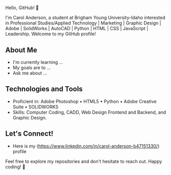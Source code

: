 # <Your Name Here>

Hello, GitHub! 👋

I'm Carol Anderson, a student at Brigham Young University-Idaho interested in Professional Studies/Applied Technology | Marketing | Graphic Design | Adobe | SolidWorks | AutoCAD | Python | HTML | CSS | JavaScript | Leadership. Welcome to my GitHub profile!

## About Me

- I'm currently learning ...
- My goals are to ...
- Ask me about ...

## Technologies and Tools

- Proficient in: Adobe Photoshop • HTML5 • Python • Adobe Creative Suite • SOLIDWORKS
- Skills: Computer Coding, CADD, Web Design Frontend and Backend, and Graphic Design.

## Let's Connect!

- Here is my (https://www.linkedin.com/in/carol-anderson-b47151330/) profile

Feel free to explore my repositories and don't hesitate to reach out. Happy coding! 🚀

<!--
**mmmppc18/mmmppc18** is a ✨ _special_ ✨ repository because its `README.md` (this file) appears on your GitHub profile.

Here are some ideas to get you started:

- 🔭 I’m currently working on ...
- 🌱 I’m currently learning ...
- 👯 I’m looking to collaborate on ...
- 🤔 I’m looking for help with ...
- 💬 Ask me about ...
- 📫 How to reach me: ...
- 😄 Pronouns: ...
- ⚡ Fun fact: ...
-->
